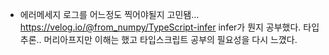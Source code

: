 - 에러메세지 로그를 어느정도 찍어야될지 고민됌...
  https://velog.io/@from_numpy/TypeScript-infer
  infer가 뭔지 공부했다. 타입추론.. 머리아프지만 이해는 했고 타입스크립트 공부의 필요성을 다시 느꼈다.
